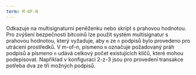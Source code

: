 ```yaml
---
term: M-OF-N
---
```


Odkazuje na multisignaturní peněženku nebo skript s prahovou hodnotou. Pro zvýšení bezpečnosti bitcoinů lze použít systém multisignatur s prahovou hodnotou, který vyžaduje, aby `m` ze `n` podpisů bylo provedeno pro utrácení prostředků. V m-of-n, písmeno `m` označuje požadovaný práh podpisů a písmeno `n` udává celkový počet existujících klíčů, které mohou podepisovat. Například v konfiguraci 2-z-3 jsou pro provedení transakce potřeba dva ze tří možných podpisů.